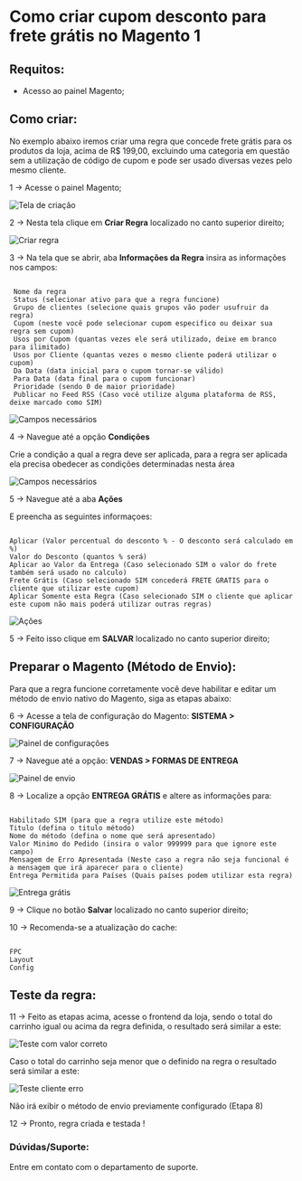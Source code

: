 # Como criar cupom desconto para frete grátis no Magento 1

## Requitos:

* Acesso ao painel Magento;

## Como criar:

No exemplo abaixo iremos criar uma regra que concede frete grátis para os produtos da loja, acima de R$ 199,00, excluindo uma categoria em questão sem a utilização de código de cupom e pode ser usado diversas vezes pelo mesmo cliente.

1 -> Acesse o painel Magento;

![Tela de criação](https://github.com/Oficina-do-Dev/Tutoriais/blob/main/Magento_1/15%20-%20Cupom%20desconto%20para%20frete%20gr%C3%A1tis/images/1-regraspromocao.png)	

2 -> Nesta tela clique em **Criar Regra** localizado no canto superior direito;

![Criar regra](https://github.com/Oficina-do-Dev/Tutoriais/blob/main/Magento_1/15%20-%20Cupom%20desconto%20para%20frete%20gr%C3%A1tis/images/2-criarregra.png)	 

3 -> Na tela que se abrir, aba **Informações da Regra** insira as informações nos campos:

```

 Nome da regra
 Status (selecionar ativo para que a regra funcione)
 Grupo de clientes (selecione quais grupos vão poder usufruir da regra)
 Cupom (neste você pode selecionar cupom especifico ou deixar sua regra sem cupom)
 Usos por Cupom (quantas vezes ele será utilizado, deixe em branco para ilimitado)
 Usos por Cliente (quantas vezes o mesmo cliente poderá utilizar o cupom)
 Da Data (data inicial para o cupom tornar-se válido)
 Para Data (data final para o cupom funcionar)
 Prioridade (sendo 0 de maior prioridade)
 Publicar no Feed RSS (Caso você utilize alguma plataforma de RSS, deixe marcado como SIM)

```


![Campos necessários](https://github.com/Oficina-do-Dev/Tutoriais/blob/main/Magento_1/15%20-%20Cupom%20desconto%20para%20frete%20gr%C3%A1tis/images/3-camposinfo.png)

4 -> Navegue até a opção **Condições**

Crie a condição a qual a regra deve ser aplicada, para a regra ser aplicada ela precisa obedecer as condições determinadas nesta área


![Campos necessários](https://github.com/Oficina-do-Dev/Tutoriais/blob/main/Magento_1/15%20-%20Cupom%20desconto%20para%20frete%20gr%C3%A1tis/images/4-condicoes.png)

5 -> Navegue até a aba **Ações**

 E preencha as seguintes informaçoes:

```

Aplicar (Valor percentual do desconto % - O desconto será calculado em %)
Valor do Desconto (quantos % será)
Aplicar ao Valor da Entrega (Caso selecionado SIM o valor do frete também será usado no calculo)
Frete Grátis (Caso selecionado SIM concederá FRETE GRATIS para o cliente que utilizar este cupom)
Aplicar Somente esta Regra (Caso selecionado SIM o cliente que aplicar este cupom não mais poderá utilizar outras regras)

```
![Ações](https://github.com/Oficina-do-Dev/Tutoriais/blob/main/Magento_1/15%20-%20Cupom%20desconto%20para%20frete%20gr%C3%A1tis/images/4-acoes.png)

5 -> Feito isso clique em **SALVAR** localizado no canto superior direito;

## Preparar o Magento (Método de Envio):

Para que a regra funcione corretamente você deve habilitar e editar um método de envio nativo do Magento, siga as etapas abaixo:

6 -> Acesse a tela de configuração do Magento: **SISTEMA > CONFIGURAÇÃO**

![Painel de configurações](https://github.com/Oficina-do-Dev/Tutoriais/blob/main/Magento_1/15%20-%20Cupom%20desconto%20para%20frete%20gr%C3%A1tis/images/6-metodoenvio.png)

7 -> Navegue até a opção: **VENDAS > FORMAS DE ENTREGA**

![Painel de envio](https://github.com/Oficina-do-Dev/Tutoriais/blob/main/Magento_1/15%20-%20Cupom%20desconto%20para%20frete%20gr%C3%A1tis/images/7-vendasenvio.png)

8 -> Localize a opção **ENTREGA GRÁTIS** e altere as informações para:

```

Habilitado SIM (para que a regra utilize este método)
Titulo (defina o titulo método)
Nome do método (defina o nome que será apresentado)
Valor Minimo do Pedido (insira o valor 999999 para que ignore este campo)
Mensagem de Erro Apresentada (Neste caso a regra não seja funcional é a mensagem que irá aparecer para o cliente)
Entrega Permitida para Países (Quais países podem utilizar esta regra)

```

![Entrega grátis](https://github.com/Oficina-do-Dev/Tutoriais/blob/main/Magento_1/15%20-%20Cupom%20desconto%20para%20frete%20gr%C3%A1tis/images/8-entregagrais.png)

9 -> Clique no botão **Salvar** localizado no canto superior direito;

10 -> Recomenda-se a atualização do cache:

```

FPC
Layout
Config

```

## Teste da regra:

11 -> Feito as etapas acima, acesse o frontend da loja, sendo o total do carrinho igual ou acima da regra definida, o resultado será similar a este:

![Teste com valor correto](https://github.com/Oficina-do-Dev/Tutoriais/blob/main/Magento_1/15%20-%20Cupom%20desconto%20para%20frete%20gr%C3%A1tis/images/9-testecomvalor.png)

Caso o total do carrinho seja menor que o definido na regra o resultado será similar a este:

![Teste cliente erro](https://github.com/Oficina-do-Dev/Tutoriais/blob/main/Magento_1/15%20-%20Cupom%20desconto%20para%20frete%20gr%C3%A1tis/images/10-testesemvalor.png)

Não irá exibir o método de envio previamente configurado (Etapa 8)

12 -> Pronto, regra criada e testada !


### Dúvidas/Suporte:
Entre em contato com o departamento de suporte.